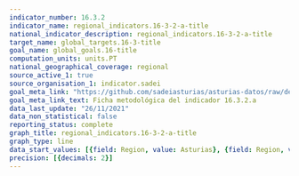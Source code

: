 ```yaml
---
indicator_number: 16.3.2
indicator_name: regional_indicators.16-3-2-a-title
national_indicator_description: regional_indicators.16-3-2-a-title
target_name: global_targets.16-3-title
goal_name: global_goals.16-title
computation_units: units.PT
national_geographical_coverage: regional
source_active_1: true
source_organisation_1: indicator.sadei
goal_meta_link: "https://github.com/sadeiasturias/asturias-datos/raw/develop/descargas/metodologia/16.3.2.a.pdf"
goal_meta_link_text: Ficha metodológica del indicador 16.3.2.a
data_last_update: "26/11/2021"
data_non_statistical: false
reporting_status: complete
graph_title: regional_indicators.16-3-2-a-title
graph_type: line
data_start_values: [{field: Region, value: Asturias}, {field: Region, value: España}]
precision: [{decimals: 2}]
---
```

